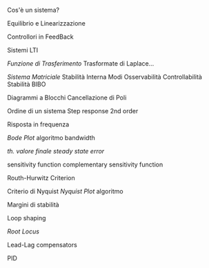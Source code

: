 
Cos'è un sistema?

Equilibrio e Linearizzazione

Controllori in FeedBack

Sistemi LTI

*Funzione di Trasferimento*
    Trasformate di Laplace...

*Sistema Matriciale*
    Stabilità Interna
    Modi
    Osservabilità
    Controllabilità
    Stabilità BIBO

Diagrammi a Blocchi
    Cancellazione di Poli

Ordine di un sistema
    Step response 2nd order

Risposta in frequenza

*Bode Plot*
    algoritmo
    bandwidth

*th. valore finale*
*steady state error*

sensitivity  function
complementary sensitivity  function

Routh-Hurwitz Criterion

Criterio di Nyquist
*Nyquist Plot*
    algoritmo

Margini di stabilità

Loop shaping

*Root Locus*

Lead-Lag compensators

PID
